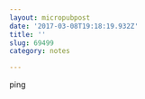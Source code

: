 ```yaml
---
layout: micropubpost
date: '2017-03-08T19:18:19.932Z'
title: ''
slug: 69499
category: notes

---
```

ping

